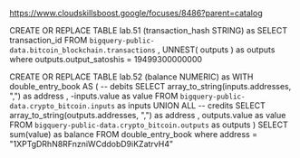 https://www.cloudskillsboost.google/focuses/8486?parent=catalog







CREATE OR REPLACE TABLE lab.51 (transaction_hash STRING) as 
SELECT transaction_id FROM `bigquery-public-data.bitcoin_blockchain.transactions` , UNNEST( outputs ) as outputs
where outputs.output_satoshis = 19499300000000




CREATE OR REPLACE TABLE lab.52 (balance NUMERIC) as
WITH double_entry_book AS (
   -- debits
   SELECT
    array_to_string(inputs.addresses, ",") as address
   , -inputs.value as value
   FROM `bigquery-public-data.crypto_bitcoin.inputs` as inputs
   UNION ALL
   -- credits
   SELECT
    array_to_string(outputs.addresses, ",") as address
   , outputs.value as value
   FROM `bigquery-public-data.crypto_bitcoin.outputs` as outputs
)
SELECT   
sum(value) as balance
FROM double_entry_book
where address = "1XPTgDRhN8RFnzniWCddobD9iKZatrvH4"